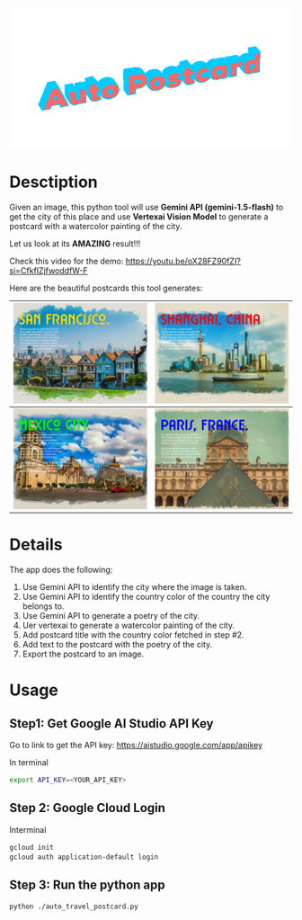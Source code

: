 <center>
 
 ![output](https://raw.githubusercontent.com/Li-Yan/gemini-auto-travel-postcard/main/demo/title.gif)

</center>

[comment]: <> (<img src="https://raw.githubusercontent.com/Li-Yan/gemini-auto-travel-postcard/main/demo/demo.gif" alt="drawing" style="width:800px;"/>)

# Desctiption
Given an image, this python tool will use **Gemini API (gemini-1.5-flash)** to get the city of this place and use **Vertexai Vision Model** to generate a postcard with a watercolor painting of the city.

Let us look at its **AMAZING** result!!!

Check this video for the demo: https://youtu.be/oX28FZ90fZI?si=CfkfIZjfwoddfW-F

Here are the beautiful postcards this tool generates:

| ![output](https://raw.githubusercontent.com/Li-Yan/gemini-auto-travel-postcard/main/output_example/san_francisco_postcard.png) | ![output](https://raw.githubusercontent.com/Li-Yan/gemini-auto-travel-postcard/main/output_example/shanghai_postcard.png)  |
|:--:|:--:|
| ![output](https://raw.githubusercontent.com/Li-Yan/gemini-auto-travel-postcard/main/output_example/mexico_city_postcard.png)  | ![output](https://raw.githubusercontent.com/Li-Yan/gemini-auto-travel-postcard/main/output_example/paris_postcard.png)  |

# Details

The app does the following:
 1. Use Gemini API to identify the city where the image is taken.
 2. Use Gemini API to identify the country color of the country the city belongs to.
 3. Use Gemini API to generate a poetry of the city.
 4. Uer vertexai to generate a watercolor painting of the city.
 5. Add postcard title with the country color fetched in step #2.
 6. Add text to the postcard with the poetry of the city.
 7. Export the postcard to an image.

# Usage

## Step1: Get Google AI Studio API Key

Go to link to get the API key: https://aistudio.google.com/app/apikey

In terminal
```bash
export API_KEY=<YOUR_API_KEY>
```

## Step 2: Google Cloud Login

Interminal
```bash
gcloud init
gcloud auth application-default login
```

## Step 3: Run the python app
```bash
python ./auto_travel_postcard.py
```
